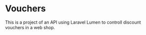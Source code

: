 # Vouchers

This is a project of an API using Laravel Lumen to controll discount vouchers in a web shop.
